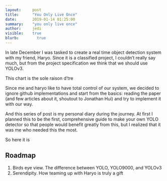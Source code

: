 ```yaml
---
layout:     post
title:      "You Only Live Once"
date:       2019-01-14 01:25:00
summary:    "you only live once"
author:     jedi
visible:    true
blurb: 		  true
---
```


In late December I was tasked to create a real time object detection system with my friend, Haryo. Since it is a classified project, I couldn’t really say much, but from the project specification we think that we should use YOLOv3.

This chart is the sole raison d’tre 

Since me and haryo like to have total control of our system, we decided to ignore github implementations and start from the basics: reading the paper (and few articles about it, shoutout to Jonathan Hui) and try to implement it with our way.

And this series of post is my personal diary during the journey. At first I planned this to be the first, comprehensive guide to make your own YOLO detector so that people would benefit greatly from this, but I realized that it was me who needed this the most. 

So here it is

## Roadmap
1. Birds eye view. The difference between YOLO, YOLO9000, and YOLOv3
2. Serendipity. How teaming up with Haryo is truly a gift 
